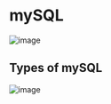 
# mySQL
![image](https://user-images.githubusercontent.com/67835881/118752935-954bd900-b881-11eb-9399-df3da6f16d45.png)

## Types of mySQL
![image](https://user-images.githubusercontent.com/67835881/118752850-74838380-b881-11eb-9d8e-34f45afb489a.png)
